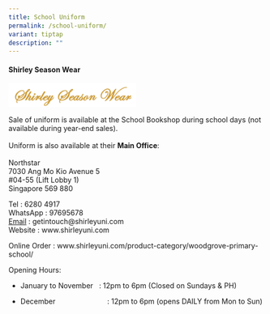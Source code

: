 ```yaml
---
title: School Uniform
permalink: /school-uniform/
variant: tiptap
description: ""
---
```

<h4><strong>Shirley Season Wear</strong></h4>
<p></p><a class="isomer-image-wrapper" href="https://www.shirleyuni.com"><img style="width: 50%;" height="auto" width="100%" alt="" src="/images/Screenshot_2024_09_23_115823.png"></a>
<p></p>
<p>Sale of uniform is available at the School Bookshop during school days
(not available during year-end sales).
<br>
<br>Uniform is also available at their <strong>Main Office</strong>:
<br>
<br>Northstar
<br>7030 Ang Mo Kio Avenue 5
<br>#04-55 (Lift Lobby 1)
<br>Singapore 569 880</p>
<p>Tel : 6280 4917
<br>WhatsApp : 97695678
<br><a href="getintouch@shirleyuni.com" rel="noopener nofollow" target="_blank">Email</a> :
<a rel="noopener noreferrer nofollow" target="_blank">getintouch@shirleyuni.com</a>
<br>Website : <a rel="noopener noreferrer nofollow" target="_blank">www.shirleyuni.com</a>
</p>
<p>Online Order : <a rel="noopener noreferrer nofollow" target="_blank">www.shirleyuni.com/product-category/woodgrove-primary-school/</a>
</p>
<p>Opening Hours:</p>
<ul data-tight="true" class="tight">
<li>
<p>January to November&nbsp;&nbsp; : 12pm to 6pm (Closed on Sundays &amp;
PH)</p>
</li>
<li>
<p>December &nbsp;&nbsp;&nbsp;&nbsp;&nbsp;&nbsp;&nbsp;&nbsp;&nbsp;&nbsp;&nbsp;&nbsp;&nbsp;&nbsp;&nbsp;&nbsp;&nbsp;&nbsp;&nbsp;&nbsp;&nbsp;&nbsp;&nbsp;&nbsp;
: 12pm to 6pm (opens DAILY from Mon to Sun)</p>
</li>
</ul>
<p></p>